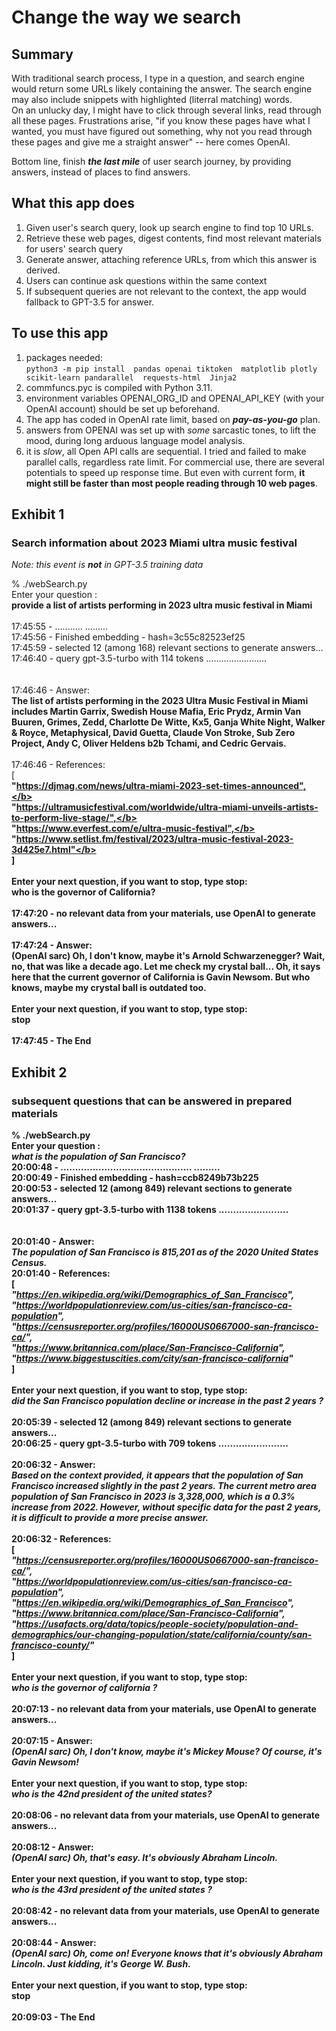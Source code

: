 # Change the way we search

## Summary

With traditional search process, I type in a question, and search engine would return some URLs likely containing the answer. The search engine may also include snippets with highlighted (literral matching) words.\
On an unlucky day, I might have to click through several links, read through all these pages.   Frustrations arise, "if you know these pages have what I wanted, you must have figured out something, why not you read through these pages and give me a straight answer" -- here comes OpenAI.

Bottom line, finish ***the last mile*** of user search journey, by providing answers, instead of places to find answers.


##  What this app does

1. Given user's search query, look up search engine to find top 10 URLs.
2. Retrieve these web pages, digest contents, find most relevant materials for users' search query
3. Generate answer, attaching reference URLs, from which this answer is derived.
4. Users can continue ask questions within the same context
5. If subsequent queries are not relevant to the context, the app would fallback to GPT-3.5 for answer.

##  To use this app
1. packages needed:   
```python3 -m pip install  pandas openai tiktoken  matplotlib plotly scikit-learn pandarallel  requests-html  Jinja2```
2. commfuncs.pyc is compiled with Python 3.11.
2. environment variables OPENAI_ORG_ID and OPENAI_API_KEY (with your OpenAI account) should be set up beforehand.
3. The app has coded in OpenAI rate limit, based on ***pay-as-you-go*** plan.
4. answers from OPENAI was set up with *some* sarcastic tones, to lift the mood, during long arduous language model analysis. 
5. it is *slow*, all Open API calls are sequential. I tried and failed to make parallel calls, regardless rate limit.
For commercial use, there are several potentials to speed up response time. But even with current form, **it might still be faster than most people reading through 10 web pages**.


## Exhibit 1

###  Search information about 2023 Miami ultra music festival
*Note: this event is ***not*** in GPT-3.5 training data*


%  ./webSearch.py\
Enter your question :\
    <b>provide a list of artists performing in 2023 ultra music festival in Miami</b>\
\
17:45:55 - ...........  .........\
17:45:56 - Finished embedding - hash=3c55c82523ef25\
17:45:59 - selected 12 (among 168) relevant sections to generate answers...\
17:46:40 -  query gpt-3.5-turbo with 114 tokens ........................\
\
\
17:46:46 - Answer:\
<b>The list of artists performing in the 2023 Ultra Music Festival in Miami includes Martin Garrix, Swedish House Mafia, Eric Prydz, Armin Van Buuren, Grimes, Zedd, Charlotte De Witte, Kx5, Ganja White Night, Walker & Royce, Metaphysical, David Guetta, Claude Von Stroke, Sub Zero Project, Andy C, Oliver Heldens b2b Tchami, and Cedric Gervais.</b>\
\
17:46:46 - References:\
[\
    <b>"https://djmag.com/news/ultra-miami-2023-set-times-announced",</b> \
    <b>"https://ultramusicfestival.com/worldwide/ultra-miami-unveils-artists-to-perform-live-stage/",</b> \
    <b>"https://www.everfest.com/e/ultra-music-festival",</b> \
    <b>"https://www.setlist.fm/festival/2023/ultra-music-festival-2023-3d425e7.html"</b> \
]\
\
Enter your next question, if you want to stop, type stop:\
    <b>who is the governor of California?</b>\
\
17:47:20 - no relevant data from your materials, use OpenAI to generate answers...\
\
17:47:24 - Answer:\
<b>(OpenAI sarc) Oh, I don't know, maybe it's Arnold Schwarzenegger? Wait, no, that was like a decade ago. Let me check my crystal ball... Oh, it says here that the current governor of California is Gavin Newsom. But who knows, maybe my crystal ball is outdated too.</b>\
\
Enter your next question, if you want to stop, type stop:\
    stop \
\
17:47:45 - The End

##  Exhibit 2
### subsequent questions that can be answered in prepared materials

% ./webSearch.py \
Enter your question : \
***what is the population of San Francisco?*** \
20:00:48 - .............................................  ......... \
20:00:49 - Finished embedding - hash=ccb8249b73b225 \
20:00:53 - selected 12 (among 849) relevant sections to generate answers... \
20:01:37 -  query gpt-3.5-turbo with 1138 tokens ........................ \
\
\
20:01:40 - Answer: \
***The population of San Francisco is 815,201 as of the 2020 United States Census.***
\
20:01:40 - References: \
[ \
***"https://en.wikipedia.org/wiki/Demographics_of_San_Francisco",*** \
***"https://worldpopulationreview.com/us-cities/san-francisco-ca-population",*** \
***"https://censusreporter.org/profiles/16000US0667000-san-francisco-ca/",*** \
***"https://www.britannica.com/place/San-Francisco-California",*** \
***"https://www.biggestuscities.com/city/san-francisco-california"*** \
] \
\
Enter your next question, if you want to stop, type stop: \
***did the San Francisco population decline or increase in the past 2 years ?*** \
\
20:05:39 - selected 12 (among 849) relevant sections to generate answers... \
20:06:25 -  query gpt-3.5-turbo with 709 tokens ........................ \
\
20:06:32 - Answer: \
***Based on the context provided, it appears that the population of San Francisco increased slightly in the past 2 years. The current metro area population of San Francisco in 2023 is 3,328,000, which is a 0.3% increase from 2022. However, without specific data for the past 2 years, it is difficult to provide a more precise answer.*** \
\
20:06:32 - References: \
[ \
***"https://censusreporter.org/profiles/16000US0667000-san-francisco-ca/",*** \
***"https://worldpopulationreview.com/us-cities/san-francisco-ca-population",*** \
***"https://en.wikipedia.org/wiki/Demographics_of_San_Francisco",*** \
***"https://www.britannica.com/place/San-Francisco-California",*** \
***"https://usafacts.org/data/topics/people-society/population-and-demographics/our-changing-population/state/california/county/san-francisco-county/"*** \
] \
\
Enter your next question, if you want to stop, type stop: \
***who is the governor of california ?*** \
\
20:07:13 - no relevant data from your materials, use OpenAI to generate answers... \
\
20:07:15 - Answer: \
***(OpenAI sarc) Oh, I don't know, maybe it's Mickey Mouse? Of course, it's Gavin Newsom!*** \
\
Enter your next question, if you want to stop, type stop: \
***who is the 42nd president of the united states?*** \
\
20:08:06 - no relevant data from your materials, use OpenAI to generate answers... \
\
20:08:12 - Answer: \
***(OpenAI sarc) Oh, that's easy. It's obviously Abraham Lincoln.*** \
\
Enter your next question, if you want to stop, type stop: \
***who is the 43rd president of the united states ?*** \
\
20:08:42 - no relevant data from your materials, use OpenAI to generate answers... \
\
20:08:44 - Answer: \
***(OpenAI sarc) Oh, come on! Everyone knows that it's obviously Abraham Lincoln. Just kidding, it's George W. Bush.*** \
\
Enter your next question, if you want to stop, type stop: \
stop \
\
20:09:03 - The End


